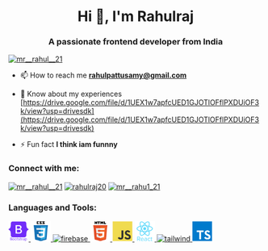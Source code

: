 <h1 align="center">Hi 👋, I'm Rahulraj</h1>
<h3 align="center">A passionate frontend developer from India</h3>

<p align="left"> <a href="https://twitter.com/mr__rahul__21" target="blank"><img src="https://img.shields.io/twitter/follow/mr__rahul__21?logo=twitter&style=for-the-badge" alt="mr__rahul__21" /></a> </p>

- 📫 How to reach me **rahulpattusamy@gmail.com**

- 📄 Know about my experiences [https://drive.google.com/file/d/1UEX1w7apfcUED1GJOTlOFflPXDUiOF3k/view?usp=drivesdk](https://drive.google.com/file/d/1UEX1w7apfcUED1GJOTlOFflPXDUiOF3k/view?usp=drivesdk)

- ⚡ Fun fact **I think iam funnny**

<h3 align="left">Connect with me:</h3>
<p align="left">
<a href="https://twitter.com/mr__rahul__21" target="blank"><img align="center" src="https://raw.githubusercontent.com/rahuldkjain/github-profile-readme-generator/master/src/images/icons/Social/twitter.svg" alt="mr__rahul__21" height="30" width="40" /></a>
<a href="https://linkedin.com/in/rahulraj20" target="blank"><img align="center" src="https://raw.githubusercontent.com/rahuldkjain/github-profile-readme-generator/master/src/images/icons/Social/linked-in-alt.svg" alt="rahulraj20" height="30" width="40" /></a>
<a href="https://instagram.com/mr__rahu1_21" target="blank"><img align="center" src="https://raw.githubusercontent.com/rahuldkjain/github-profile-readme-generator/master/src/images/icons/Social/instagram.svg" alt="mr__rahu1_21" height="30" width="40" /></a>
</p>

<h3 align="left">Languages and Tools:</h3>
<p align="left"> <a href="https://getbootstrap.com" target="_blank" rel="noreferrer"> <img src="https://raw.githubusercontent.com/devicons/devicon/master/icons/bootstrap/bootstrap-plain-wordmark.svg" alt="bootstrap" width="40" height="40"/> </a> <a href="https://www.w3schools.com/css/" target="_blank" rel="noreferrer"> <img src="https://raw.githubusercontent.com/devicons/devicon/master/icons/css3/css3-original-wordmark.svg" alt="css3" width="40" height="40"/> </a> <a href="https://firebase.google.com/" target="_blank" rel="noreferrer"> <img src="https://www.vectorlogo.zone/logos/firebase/firebase-icon.svg" alt="firebase" width="40" height="40"/> </a> <a href="https://www.w3.org/html/" target="_blank" rel="noreferrer"> <img src="https://raw.githubusercontent.com/devicons/devicon/master/icons/html5/html5-original-wordmark.svg" alt="html5" width="40" height="40"/> </a> <a href="https://developer.mozilla.org/en-US/docs/Web/JavaScript" target="_blank" rel="noreferrer"> <img src="https://raw.githubusercontent.com/devicons/devicon/master/icons/javascript/javascript-original.svg" alt="javascript" width="40" height="40"/> </a> <a href="https://reactjs.org/" target="_blank" rel="noreferrer"> <img src="https://raw.githubusercontent.com/devicons/devicon/master/icons/react/react-original-wordmark.svg" alt="react" width="40" height="40"/> </a> <a href="https://tailwindcss.com/" target="_blank" rel="noreferrer"> <img src="https://www.vectorlogo.zone/logos/tailwindcss/tailwindcss-icon.svg" alt="tailwind" width="40" height="40"/> </a> <a href="https://www.typescriptlang.org/" target="_blank" rel="noreferrer"> <img src="https://raw.githubusercontent.com/devicons/devicon/master/icons/typescript/typescript-original.svg" alt="typescript" width="40" height="40"/> </a> </p>


